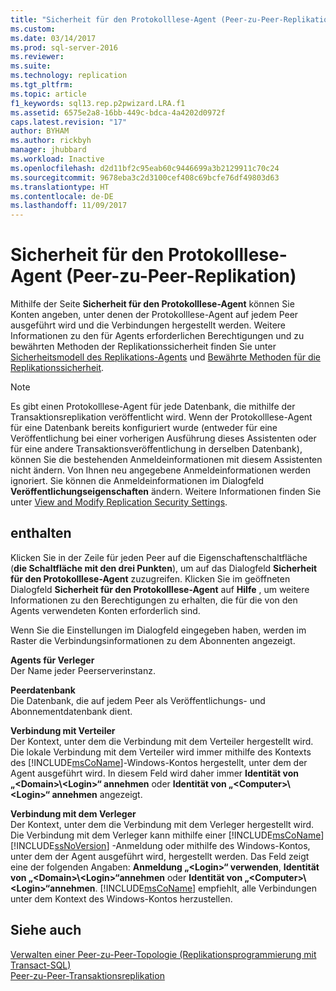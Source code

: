 ```yaml
---
title: "Sicherheit für den Protokolllese-Agent (Peer-zu-Peer-Replikation) | Microsoft-Dokumentation"
ms.custom: 
ms.date: 03/14/2017
ms.prod: sql-server-2016
ms.reviewer: 
ms.suite: 
ms.technology: replication
ms.tgt_pltfrm: 
ms.topic: article
f1_keywords: sql13.rep.p2pwizard.LRA.f1
ms.assetid: 6575e2a8-16bb-449c-bdca-4a4202d0972f
caps.latest.revision: "17"
author: BYHAM
ms.author: rickbyh
manager: jhubbard
ms.workload: Inactive
ms.openlocfilehash: d2d11bf2c95eab60c9446699a3b2129911c70c24
ms.sourcegitcommit: 9678eba3c2d3100cef408c69bcfe76df49803d63
ms.translationtype: HT
ms.contentlocale: de-DE
ms.lasthandoff: 11/09/2017
---
```

# <a name="log-reader-agent-security-peer-to-peer-replication"></a>Sicherheit für den Protokolllese-Agent (Peer-zu-Peer-Replikation)
  Mithilfe der Seite **Sicherheit für den Protokolllese-Agent** können Sie Konten angeben, unter denen der Protokolllese-Agent auf jedem Peer ausgeführt wird und die Verbindungen hergestellt werden. Weitere Informationen zu den für Agents erforderlichen Berechtigungen und zu bewährten Methoden der Replikationssicherheit finden Sie unter [Sicherheitsmodell des Replikations-Agents](../../relational-databases/replication/security/replication-agent-security-model.md) und [Bewährte Methoden für die Replikationssicherheit](../../relational-databases/replication/security/replication-security-best-practices.md).  
  
> [!NOTE]  
>  Es gibt einen Protokolllese-Agent für jede Datenbank, die mithilfe der Transaktionsreplikation veröffentlicht wird. Wenn der Protokolllese-Agent für eine Datenbank bereits konfiguriert wurde (entweder für eine Veröffentlichung bei einer vorherigen Ausführung dieses Assistenten oder für eine andere Transaktionsveröffentlichung in derselben Datenbank), können Sie die bestehenden Anmeldeinformationen mit diesem Assistenten nicht ändern. Von Ihnen neu angegebene Anmeldeinformationen werden ignoriert. Sie können die Anmeldeinformationen im Dialogfeld **Veröffentlichungseigenschaften** ändern. Weitere Informationen finden Sie unter [View and Modify Replication Security Settings](../../relational-databases/replication/security/view-and-modify-replication-security-settings.md).  
  
## <a name="options"></a>enthalten  
 Klicken Sie in der Zeile für jeden Peer auf die Eigenschaftenschaltfläche (**die Schaltfläche mit den drei Punkten**), um auf das Dialogfeld **Sicherheit für den Protokolllese-Agent** zuzugreifen. Klicken Sie im geöffneten Dialogfeld **Sicherheit für den Protokolllese-Agent** auf **Hilfe** , um weitere Informationen zu den Berechtigungen zu erhalten, die für die von den Agents verwendeten Konten erforderlich sind.  
  
 Wenn Sie die Einstellungen im Dialogfeld eingegeben haben, werden im Raster die Verbindungsinformationen zu dem Abonnenten angezeigt.  
  
 **Agents für Verleger**  
 Der Name jeder Peerserverinstanz.  
  
 **Peerdatenbank**  
 Die Datenbank, die auf jedem Peer als Veröffentlichungs- und Abonnementdatenbank dient.  
  
 **Verbindung mit Verteiler**  
 Der Kontext, unter dem die Verbindung mit dem Verteiler hergestellt wird. Die lokale Verbindung mit dem Verteiler wird immer mithilfe des Kontexts des [!INCLUDE[msCoName](../../includes/msconame-md.md)]-Windows-Kontos hergestellt, unter dem der Agent ausgeführt wird. In diesem Feld wird daher immer **Identität von „\<Domain>\\<Login\>“ annehmen** oder **Identität von „\<Computer>\\<Login\>“ annehmen** angezeigt.  
  
 **Verbindung mit dem Verleger**  
 Der Kontext, unter dem die Verbindung mit dem Verleger hergestellt wird. Die Verbindung mit dem Verleger kann mithilfe einer [!INCLUDE[msCoName](../../includes/msconame-md.md)] [!INCLUDE[ssNoVersion](../../includes/ssnoversion-md.md)] -Anmeldung oder mithilfe des Windows-Kontos, unter dem der Agent ausgeführt wird, hergestellt werden. Das Feld zeigt eine der folgenden Angaben: **Anmeldung „\<Login>“ verwenden**, **Identität von „\<Domain>\\<Login\>“annehmen** oder **Identität von „\<Computer>\\<Login\>“annehmen**. [!INCLUDE[msCoName](../../includes/msconame-md.md)] empfiehlt, alle Verbindungen unter dem Kontext des Windows-Kontos herzustellen.  
  
## <a name="see-also"></a>Siehe auch  
 [Verwalten einer Peer-zu-Peer-Topologie &#40;Replikationsprogrammierung mit Transact-SQL&#41;](../../relational-databases/replication/administration/administer-a-peer-to-peer-topology-replication-transact-sql-programming.md)   
 [Peer-zu-Peer-Transaktionsreplikation](../../relational-databases/replication/transactional/peer-to-peer-transactional-replication.md)  
  
  
